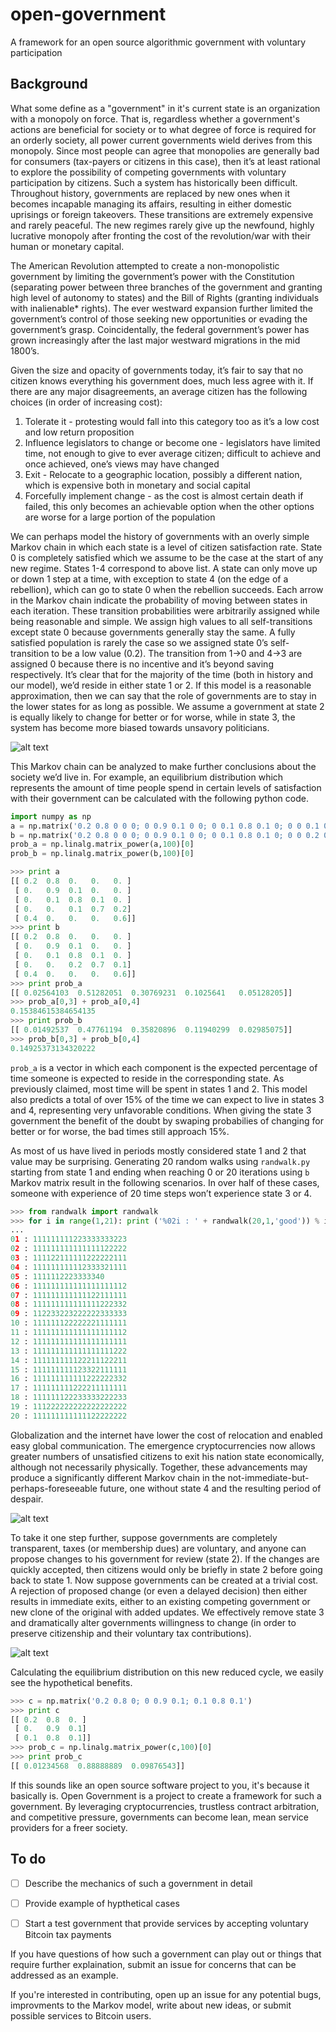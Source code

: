 open-government
===============

A framework for an open source algorithmic government with voluntary participation

Background
----------

What some define as a "government" in it's current state is an organization with a monopoly on force. That is, regardless whether a government's actions are beneficial for society or to what degree of force is required for an orderly society, all power current governments wield derives from this monopoly. Since most people can agree that monopolies are generally bad for consumers (tax-payers or citizens in this case), then it’s at least rational to explore the possibility of competing governments with voluntary participation by citizens. 
Such a system has historically been difficult. Throughout history, governments are replaced by new ones when it becomes incapable managing its affairs, resulting in either domestic uprisings or foreign takeovers. These transitions are extremely expensive and rarely peaceful. The new regimes rarely give up the newfound, highly lucrative monopoly after fronting the cost of the revolution/war with their human or monetary capital. 

The American Revolution attempted to create a non-monopolistic government by limiting the government’s power with the Constitution (separating power between three branches of the government and granting high level of autonomy to states) and the Bill of Rights (granting individuals with inalienable* rights). The ever westward expansion further limited the government’s control of those seeking new opportunities or evading the government’s grasp. Coincidentally, the federal government’s power has grown increasingly after the last major westward migrations in the mid 1800’s. 

Given the size and opacity of governments today, it’s fair to say that no citizen knows everything his government does, much less agree with it. If there are any major disagreements, an average citizen has the following choices (in order of increasing cost):

1. Tolerate it - protesting would fall into this category too as it’s a low cost and low return proposition
2. Influence legislators to change or become one - legislators have limited time, not enough to give to ever average citizen; difficult to achieve and once achieved, one’s views may have changed
3. Exit - Relocate to a geographic location, possibly a different nation, which is expensive both in monetary and social capital
4. Forcefully implement change - as the cost is almost certain death if failed, this only becomes an achievable option when the other options are worse for a large portion of the population

We can perhaps model the history of governments with an overly simple Markov chain in which each state is a level of citizen satisfaction rate. State 0 is completely satisfied which we assume to be the case at the start of any new regime. States 1-4 correspond to above list. A state can only move up or down 1 step at a time, with exception to state 4 (on the edge of a rebellion), which can go to state 0 when the rebellion succeeds. Each arrow in the Markov chain indicate the probability of moving between states in each iteration. These transition probabilities were arbitrarily assigned while being reasonable and simple. We assign high values to all self-transitions except state 0 because governments generally stay the same. A fully satisfied population is rarely the case so we assigned state 0’s self-transition to be a low value (0.2). The transition from 1->0 and 4->3 are assigned 0 because there is no incentive and it’s beyond saving respectively. It’s clear that for the majority of the time (both in history and our model), we’d reside in either state 1 or 2. If this model is a reasonable approximation, then we can say that the role of governments are to stay in the lower states for as long as possible. We assume a government at state 2 is equally likely to change for better or for worse, while in state 3, the system has become more biased towards unsavory politicians. 

![alt text](http://i.imgur.com/24t4Xzh.png "Government life cycle MC")

This Markov chain can be analyzed to make further conclusions about the society we’d live in. For example, an equilibrium distribution which represents the amount of time people spend in certain levels of satisfaction with their government can be calculated with the following python code. 

```python
import numpy as np
a = np.matrix('0.2 0.8 0 0 0; 0 0.9 0.1 0 0; 0 0.1 0.8 0.1 0; 0 0 0.1 0.7 0.2; 0.4 0 0 0 0.6')
b = np.matrix('0.2 0.8 0 0 0; 0 0.9 0.1 0 0; 0 0.1 0.8 0.1 0; 0 0 0.2 0.7 0.1; 0.4 0 0 0 0.6')
prob_a = np.linalg.matrix_power(a,100)[0]
prob_b = np.linalg.matrix_power(b,100)[0]
```

```python
>>> print a
[[ 0.2  0.8  0.   0.   0. ]
 [ 0.   0.9  0.1  0.   0. ]
 [ 0.   0.1  0.8  0.1  0. ]
 [ 0.   0.   0.1  0.7  0.2]
 [ 0.4  0.   0.   0.   0.6]]
>>> print b
[[ 0.2  0.8  0.   0.   0. ]
 [ 0.   0.9  0.1  0.   0. ]
 [ 0.   0.1  0.8  0.1  0. ]
 [ 0.   0.   0.2  0.7  0.1]
 [ 0.4  0.   0.   0.   0.6]]
>>> print prob_a
[[ 0.02564103  0.51282051  0.30769231  0.1025641   0.05128205]]
>>> prob_a[0,3] + prob_a[0,4]
0.15384615384654135
>>> print prob_b
[[ 0.01492537  0.47761194  0.35820896  0.11940299  0.02985075]]
>>> prob_b[0,3] + prob_b[0,4]
0.14925373134320222
```

`prob_a` is a vector in which each component is the expected percentage of time someone is expected to reside in the corresponding state. As previously claimed, most time will be spent in states 1 and 2. This model also predicts a total of over 15% of the time we can expect to live in states 3 and 4, representing very unfavorable conditions. When giving the state 3 government the benefit of the doubt by swaping probabilies of changing for better or for worse, the bad times still approach 15%. 

As most of us have lived in periods mostly considered state 1 and 2 that value may be surprising. Generating 20 random walks using `randwalk.py` starting from state 1 and ending when reaching 0 or 20 iterations using `b` Markov matrix result in the following scenarios. In over half of these cases, someone with experience of 20 time steps won’t experience state 3 or 4. 

```python
>>> from randwalk import randwalk
>>> for i in range(1,21): print ('%02i : ' + randwalk(20,1,'good')) % i
... 
01 : 111111111223333333223
02 : 111111111111111122222
03 : 111122111111222222111
04 : 111111111112333321111
05 : 1111112223333340
06 : 111111111111111111112
07 : 111111111111122111111
08 : 111111111111111222332
09 : 112233223222222333333
10 : 111111122222221111111
11 : 111111111111111111112
12 : 111111111111111111111
13 : 111111111111111111222
14 : 111111111122211122211
15 : 111111111123322111111
16 : 111111111111222222332
17 : 111111111222211111111
18 : 111111122233333222233
19 : 111222222222222222222
20 : 111111111111122222222
```

Globalization and the internet have lower the cost of relocation and enabled easy global communication. The emergence cryptocurrencies now allows greater numbers of unsatisfied citizens to exit his nation state economically, although not necessarily physically. Together, these advancements may produce a significantly different Markov chain in the not-immediate-but-perhaps-foreseeable future, one without state 4 and the resulting period of despair. 

![alt text](http://i.imgur.com/Lvkcw8S.png "Future Govt MC")

To take it one step further, suppose governments are completely transparent, taxes (or membership dues) are voluntary, and anyone can propose changes to his government for review (state 2). If the changes are quickly accepted, then citizens would only be briefly in state 2 before going back to state 1. Now suppose governments can be created at a trivial cost. A rejection of proposed change (or even a delayed decision) then either results in immediate exits, either to an existing competing government or new clone of the original with added updates. We effectively remove state 3 and dramatically alter governments willingness to change (in order to preserve citizenship and their voluntary tax contributions). 

![alt text](http://i.imgur.com/ekfrLgS.png "Optimal Govt MC")

Calculating the equilibrium distribution on this new reduced cycle, we easily see the hypothetical benefits.

```python
>>> c = np.matrix('0.2 0.8 0; 0 0.9 0.1; 0.1 0.8 0.1')
>>> print c
[[ 0.2  0.8  0. ]
 [ 0.   0.9  0.1]
 [ 0.1  0.8  0.1]]
>>> prob_c = np.linalg.matrix_power(c,100)[0]
>>> print prob_c
[[ 0.01234568  0.88888889  0.09876543]]
```

If this sounds like an open source software project to you, it's because it basically is. Open Government is a project to create a framework for such a government. By leveraging cryptocurrencies, trustless contract arbitration, and competitive pressure, governments can become lean, mean service providers for a freer society.

To do
--------
- [ ] Describe the mechanics of such a government in detail
- [ ] Provide example of hypthetical cases
- [ ] Start a test government that provide services by accepting voluntary Bitcoin tax payments 


If you have questions of how such a government can play out or things that require further explaination, submit an issue for concerns that can be addressed as an example. 

If you're interested in contributing, open up an issue for any potential bugs, improvments to the Markov model, write about new ideas, or submit possible services to Bitcoin users. 
